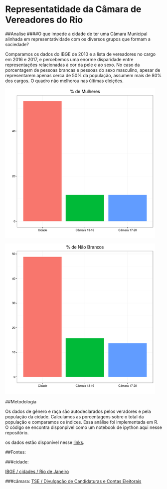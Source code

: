 # Representatidade da Câmara de Vereadores do Rio


##Analise
####O que impede a cidade de ter uma Câmara Municipal alinhada em representatividade com os diversos grupos que formam a sociedade?

Comparamos os dados do IBGE de 2010 e a lista de vereadores no cargo em 2016 e 2017, e percebemos uma enorme disparidade entre representações relacionadas à cor da pele e ao sexo. No caso da porcentagem de pessoas brancas e pessoas do sexo masculino, apesar de representarem apenas cerca de 50% da população, assumem mais de 80% dos cargos. O quadro não melhorou nas últimas eleições.


![alt text](plots_raw/mulheres.png)

![alt text](plots_raw/nao_brancos.png)


##Metodologia

Os dados de gênero e raça são autodeclarados pelos veradores e pela população da cidade. Calculamos as porcentagens sobre o total da população e comparamos os índices.
Essa análise foi implementada em R. O código se encontra disponpivel como um notebook de ipython aqui nesse repositório.

os dados estão disponível nesse [links](https://drive.google.com/drive/folders/0B5p2DfLvQ-6RZ3Z0azlLeTljLWc?usp=sharing).


##Fontes:

###cidade:

[IBGE / cidades / Rio de Janeiro](http://cidades.ibge.gov.br/xtras/perfil.php?codmun=330455)


###câmara:
[TSE / Divulgação de Candidaturas e Contas Eleitorais](http://divulgacandcontas.tse.jus.br)
